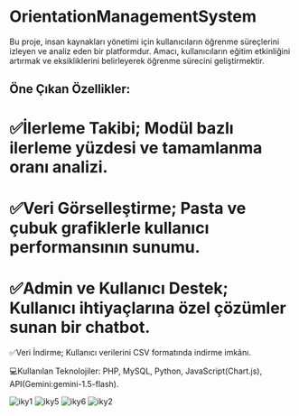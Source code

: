# OrientationManagementSystem
Bu proje, insan kaynakları yönetimi için kullanıcıların öğrenme süreçlerini izleyen ve analiz eden bir platformdur. Amacı, kullanıcıların eğitim etkinliğini artırmak ve eksikliklerini belirleyerek öğrenme sürecini geliştirmektir.

## Öne Çıkan Özellikler: 
# ✅İlerleme Takibi; Modül bazlı ilerleme yüzdesi ve tamamlanma oranı analizi.

# ✅Veri Görselleştirme; Pasta ve çubuk grafiklerle kullanıcı performansının sunumu.

# ✅Admin ve Kullanıcı Destek; Kullanıcı ihtiyaçlarına özel çözümler sunan bir chatbot.

✅Veri İndirme; Kullanıcı verilerini CSV formatında indirme imkânı.

💻Kullanılan Teknolojiler: PHP, MySQL, Python, JavaScript(Chart.js), API(Gemini:gemini-1.5-flash).

![iky1](https://github.com/user-attachments/assets/d01bce6f-2d34-4227-96fb-a7e922e6d7e0)
![iky5](https://github.com/user-attachments/assets/e99135d9-164c-4f38-b02d-9ac1881c8109)
![iky6](https://github.com/user-attachments/assets/a5cbdf30-31ba-4ea4-abd4-2a7031517450)
![iky2](https://github.com/user-attachments/assets/501c6e1a-72d6-4ea3-becc-fbcbb9d72493)

